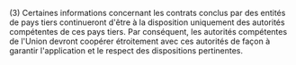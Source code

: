 (3) Certaines informations concernant les contrats conclus par des entités de pays tiers continueront d'être à la disposition uniquement des autorités compétentes de ces pays tiers. Par conséquent, les autorités compétentes de l'Union devront coopérer étroitement avec ces autorités de façon à garantir l'application et le respect des dispositions pertinentes.